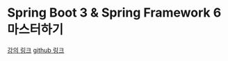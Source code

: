 # Spring Boot 3 & Spring Framework 6 마스터하기
[강의 링크](https://www.udemy.com/course/spring-boot-and-spring-framework-korean/?couponCode=GENAISALE24)
[github 링크](https://github.com/in28minutes/master-spring-and-spring-boot)
